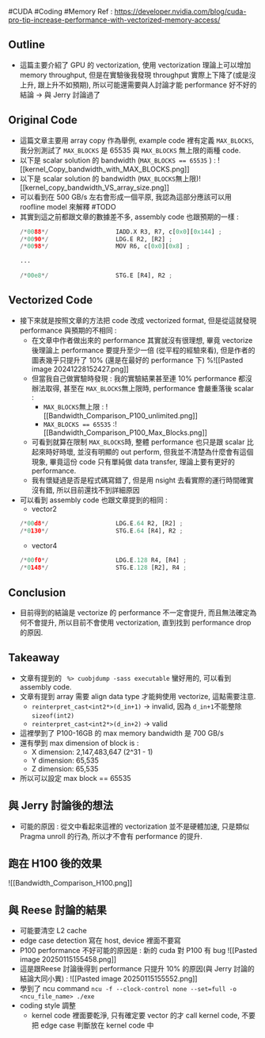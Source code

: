 #CUDA #Coding #Memory 
Ref : https://developer.nvidia.com/blog/cuda-pro-tip-increase-performance-with-vectorized-memory-access/

## Outline
- 這篇主要介紹了 GPU 的 vectorization, 使用 vectorization 理論上可以增加 memory throughput, 但是在實驗後我發現 throughput 實際上下降了(或是沒上升, 跟上升不如預期), 所以可能還需要與人討論才能 performance 好不好的結論 → 與 Jerry 討論過了
## Original Code
- 這篇文章主要用 array copy 作為舉例, example code 裡有定義 `MAX_BLOCKS`, 我分別測試了 `MAX_BLOCKS` 是 65535 與 `MAX_BLOCKS` 無上限的兩種 code.
- 以下是 scalar solution 的 bandwidth (`MAX_BLOCKS == 65535` ) : ![[kernel_Copy_bandwidth_with_MAX_BLOCKS.png]]
- 以下是 scalar solution 的 bandwidth (`MAX_BLOCKS`無上限)![[kernel_copy_bandwidth_VS_array_size.png]]
- 可以看到在 500 GB/s 左右會形成一個平原, 我認為這部分應該可以用 roofline model 來解釋 #TODO 
- 其實到這之前都跟文章的數據差不多, assembly code 也跟預期的一樣 : 
	``` python
	/*0088*/                   IADD.X R3, R7, c[0x0][0x144] ;               
	/*0090*/                   LDG.E R2, [R2] ;                             
	/*0098*/                   MOV R6, c[0x0][0x8] ;                        
	
	...
                                                                        
	/*00e8*/                   STG.E [R4], R2 ;                             
	```

## Vectorized Code
- 接下來就是按照文章的方法把 code 改成 vectorized format, 但是從這就發現 performance 與預期的不相同 : 
	- 在文章中作者做出來的 performance 其實就沒有很理想, 畢竟 vectorize 後理論上 performance 要提升至少一倍 (從平程的經驗來看), 但是作者的圖表幾乎只提升了 10% (還是在最好的 performance 下) %![[Pasted image 20241228152427.png]]
	- 但當我自己做實驗時發現 : 我的實驗結果甚至連 10% performance 都沒辦法取得, 甚至在 `MAX_BLOCKS`無上限時, performance 會嚴重落後 scalar : 
		- `MAX_BLOCKS`無上限 : ![[Bandwidth_Comparison_P100_unlimited.png]]
		- `MAX_BLOCKS == 65535` :![[Bandwidth_Comparison_P100_Max_Blocks.png]]
	- 可看到就算在限制 `MAX_BLOCKS`時, 整體 performance 也只是跟 scalar 比起來時好時壞, 並沒有明顯的 out perform, 但我並不清楚為什麼會有這個現象, 畢竟這份 code 只有單純做 data transfer, 理論上要有更好的 performance. 
	- 我有懷疑過是否是程式碼寫錯了, 但是用 nsight 去看實際的運行時間確實沒有錯, 所以目前還找不到詳細原因
- 可以看到 assembly code 也跟文章提到的相同 : 
	- vector2
	``` python
	/*00d8*/                   LDG.E.64 R2, [R2] ; 
	/*0130*/                   STG.E.64 [R4], R2 ; 
	```
	-  vector4
	``` python
	/*00f0*/                   LDG.E.128 R4, [R4] ;
	/*0148*/                   STG.E.128 [R2], R4 ;  
	```

## Conclusion
- 目前得到的結論是 vectorize 的 performance 不一定會提升, 而且無法確定為何不會提升, 所以目前不會使用 vectorization, 直到找到 performance drop 的原因.
## Takeaway 
- 文章有提到的 ` %> cuobjdump -sass executable` 蠻好用的, 可以看到 assembly code.
- 文章有提到 array 需要 align data type 才能夠使用 vectorize, 這點需要注意. 
	- `reinterpret_cast<int2*>(d_in+1)` → invalid, 因為 `d_in+1`不能整除 `sizeof(int2)`
	- `reinterpret_cast<int2*>(d_in+2)` → valid
- 這裡學到了 P100-16GB 的 max memory bandwidth 是 700 GB/s
- 還有學到 max dimension of block is : 
	- X dimension: 2,147,483,647 (2^31 - 1)
	- Y dimension: 65,535
	- Z dimension: 65,535
- 所以可以設定 max block == 65535

## 與 Jerry 討論後的想法
- 可能的原因 : 從文中看起來這裡的 vectorization 並不是硬體加速, 只是類似 Pragma unroll 的行為, 所以才不會有 performance 的提升.

## 跑在 H100 後的效果 
![[Bandwidth_Comparison_H100.png]]

## 與 Reese 討論的結果 
- 可能要清空 L2 cache
- edge case detection 寫在 host, device 裡面不要寫
- P100 performance 不好可能的原因是 : 新的 cuda 對 P100 有 bug ![[Pasted image 20250115155458.png]]
- 這是跟Reese 討論後得到 performance 只提升 10% 的原因(與 Jerry 討論的結論大同小異) :  ![[Pasted image 20250115155552.png]]
- 學到了 ncu command `ncu -f --clock-control none --set=full -o <ncu_file_name> ./exe`
- coding style 調整 
	- kernel code 裡面要乾淨, 只有確定要 vector 的才 call kernel code, 不要把 edge case 判斷放在 kernel code 中
